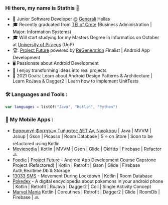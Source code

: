 ### Hi there, my name is Stathis 👋

- 💼  Junior Software Developer @ [Generali](https://www.generali.gr/el/) Hellas
- 🎓  Recently graduated from [TEI of Crete](https://mst.hmu.gr/) (Business Administration | Major: Information Systems)
- 🎓  Will start studying for my Masters Degree in Informatics on October at [University of Piraeus](https://www.unipi.gr/unipi/el/) (UoP)
- 🏆. [Project Future](https://www.projectfuture.gr/) powered by [ReGeneration](https://www.regeneration.gr/) Finalist | Android App Development
- 🖥️  Passionate about Android Development 
- 🚀  I enjoy transforming ideas into real projects
- 🥅  2021 Goals: Learn about Android Design Patterns & Architecture | Learn RxJava & Dagger2 | Learn how to implement UnitTests

### 🛠 Languages and Tools :

```kt
var languages = listOf("Java", "Kotlin", "Python")
``` 

### 📱 My Mobile Apps :

- [Εφαρμογή Φοιτητών Τμήματος ΔΕΤ Αγ. Νικολάου](https://mst.hmu.gr/ypiresies/mobile-epharmogh-tmhmatos/) | Java | MVVM | Jsoup | Gson | Picasso | Room Database | 5 ⭐ on Store | Soon to be refactored using Kotlin
- [Moviepedia](https://github.com/skaradimitriou/Moviepedia) | Kotlin | MVVM | Gson | Glide | OkHttp | Firebase | Refactor 🔜
- [Foodie](https://github.com/skaradimitriou/Foodie) | [Project Future](https://www.projectfuture.gr/) - Android App Development Course Capstone Project (Refactored) | Kotlin | Retrofit | Gson | Glide | Firebase Auth,Realtime Db & Storage  
- [13033 SMS](https://play.google.com/store/apps/details?id=com.stathis.movementsms) - Movement During Lockdown | Kotlin | Room Database
- [Pokedex](https://github.com/skaradimitriou/pokedex) - A digital encyclopedia about pokemons in your android phone | Kotlin | Retrofit | RxJava | Dagger2 | Coil | Single Activity Concept
- [Marvel Mania](https://github.com/skaradimitriou/MarvelMania)  Kotlin | Coroutines | Retrofit | Dagger2 | Glide | RoomDb | Firebase  | 🔜

